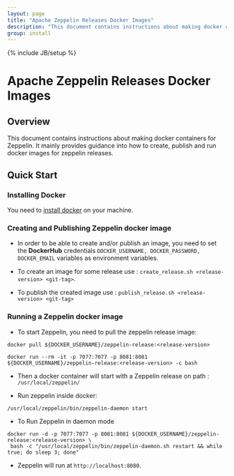```yaml
---
layout: page
title: "Apache Zeppelin Releases Docker Images"
description: "This document contains instructions about making docker containers for Zeppelin. It mainly provides guidance into how to create, publish and run docker images for zeppelin releases."
group: install
---
```

<!--
Licensed under the Apache License, Version 2.0 (the "License");
you may not use this file except in compliance with the License.
You may obtain a copy of the License at

http://www.apache.org/licenses/LICENSE-2.0

Unless required by applicable law or agreed to in writing, software
distributed under the License is distributed on an "AS IS" BASIS,
WITHOUT WARRANTIES OR CONDITIONS OF ANY KIND, either express or implied.
See the License for the specific language governing permissions and
limitations under the License.
-->
{% include JB/setup %}

# Apache Zeppelin Releases Docker Images

<div id="toc"></div>

## Overview 
This document contains instructions about making docker containers for Zeppelin. It mainly provides guidance into how to create, publish and run docker images for zeppelin releases.

## Quick Start
### Installing Docker
You need to [install docker](https://docs.docker.com/engine/installation/) on your machine.

### Creating and Publishing Zeppelin docker image 
* In order to be able to create and/or publish an image, you need to set the **DockerHub** credentials `DOCKER_USERNAME, DOCKER_PASSWORD, DOCKER_EMAIL` variables as environment variables.
 
* To create an image for some release use :
`create_release.sh <release-version> <git-tag>`.
* To publish the created image use :
`publish_release.sh <release-version> <git-tag>`

### Running a Zeppelin  docker image 

* To start Zeppelin, you need to pull the zeppelin release image: 
```
docker pull ${DOCKER_USERNAME}/zeppelin-release:<release-version>

docker run --rm -it -p 7077:7077 -p 8081:8081 ${DOCKER_USERNAME}/zeppelin-release:<release-version> -c bash
```
* Then a docker container will start with a Zeppelin release on path :
`/usr/local/zeppelin/`

* Run zeppelin inside docker:
```
/usr/local/zeppelin/bin/zeppelin-daemon start
```

* To Run Zeppelin in daemon mode 
```
docker run -d -p 7077:7077 -p 8081:8081 ${DOCKER_USERNAME}/zeppelin-release:<release-version> \
 bash -c "/usr/local/zeppelin/bin/zeppelin-daemon.sh restart && while true; do sleep 3; done"
```

* Zeppelin will run at `http://localhost:8080`.


